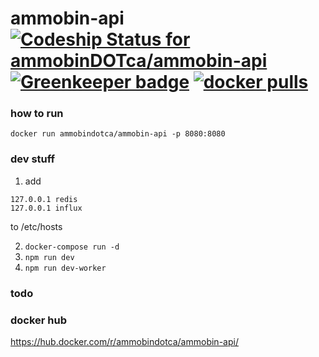 # ammobin-api [ ![Codeship Status for ammobinDOTca/ammobin-api](https://app.codeship.com/projects/11229ef0-d3e6-0135-b59a-12b6e6b26eee/status?branch=master)](https://app.codeship.com/projects/262911) [![Greenkeeper badge](https://badges.greenkeeper.io/ammobinDOTca/ammobin-api.svg)](https://greenkeeper.io/) [![docker pulls](https://img.shields.io/docker/pulls/ammobindotca/ammobin-api.svg)](https://hub.docker.com/r/ammobindotca/ammobin-api 'DockerHub')

### how to run
```docker run ammobindotca/ammobin-api -p 8080:8080```

### dev stuff
1. add
```
127.0.0.1 redis
127.0.0.1 influx
```
to /etc/hosts

2. ```docker-compose run -d```
3. ```npm run dev```
4. ```npm run dev-worker```

### todo

### docker hub
https://hub.docker.com/r/ammobindotca/ammobin-api/
